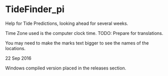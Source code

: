 # TideFinder_pi
Help for Tide Predictions, looking ahead for several weeks.

Time Zone used is the computer clock time. TODO: Prepare for translations.

You may need to make the marks text bigger to see the names of the locations.

22 Sep 2016

Windows compiled version placed in the releases section.
